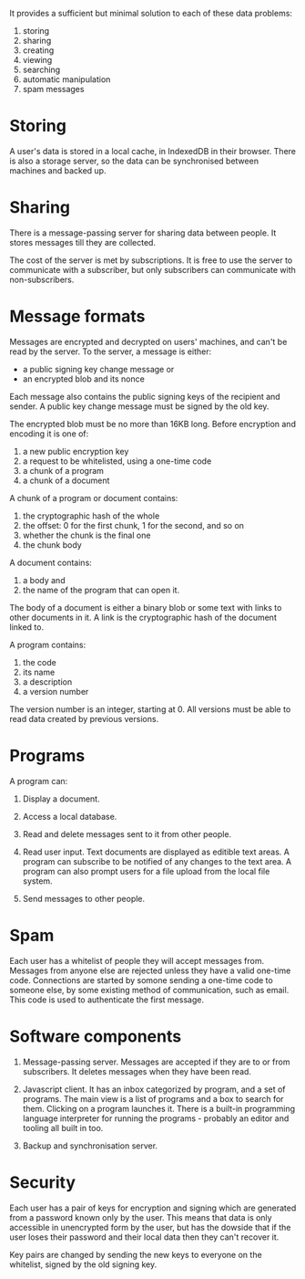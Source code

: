 It provides a sufficient but minimal solution to each of these data problems:

1. storing
2. sharing
3. creating
4. viewing
5. searching
6. automatic manipulation
7. spam messages

# Storing

A user's data is stored in a local cache, in IndexedDB in their browser.  There is also a storage server, so the data can be synchronised between machines and backed up.

# Sharing

There is a message-passing server for sharing data between people. It stores messages till they are collected.

The cost of the server is met by subscriptions. It is free to use the server to communicate with a subscriber, but only subscribers can communicate with non-subscribers.

# Message formats

Messages are encrypted and decrypted on users' machines, and can't be read by the server. To the server, a message is either:

+ a public signing key change message or
+ an encrypted blob and its nonce

Each message also contains the public signing keys of the recipient and sender. A public key change message must be signed by the old key.

The encrypted blob must be no more than 16KB long. Before encryption and encoding it is one of:

1. a new public encryption key
2. a request to be whitelisted, using a one-time code
3. a chunk of a program
4. a chunk of a document

A chunk of a program or document contains:

1. the cryptographic hash of the whole
2. the offset: 0 for the first chunk, 1 for the second, and so on
3. whether the chunk is the final one
4. the chunk body

A document contains:

1. a body and
2. the name of the program that can open it.

The body of a document is either a binary blob or some text with links to other documents in it. A link is the cryptographic hash of the document linked to.

A program contains:

1. the code
2. its name
3. a description
4. a version number

The version number is an integer, starting at 0. All versions must be able to read data created by previous versions.

# Programs

A program can:

1. Display a document.

2. Access a local database.

3. Read and delete messages sent to it from other people.

3. Read user input. Text documents are displayed as editible text areas. A program can subscribe to be notified of any changes to the text area. A program can also prompt users for a file upload from the local file system.

5. Send messages to other people.

# Spam

Each user has a whitelist of people they will accept messages from. Messages from anyone else are rejected unless they have a valid one-time code. Connections are started by somone sending a one-time code to someone else, by some existing method of communication, such as email. This code is used to authenticate the first message.

# Software components

1. Message-passing server. Messages are accepted if they are to or from subscribers. It deletes messages when they have been read.

2. Javascript client. It has an inbox categorized by program, and a set of programs. The main view is a list of programs and a box to search for them. Clicking on a program launches it. There is a built-in programming language interpreter for running the programs - probably an editor and tooling all built in too.

3. Backup and synchronisation server.

# Security

Each user has a pair of keys for encryption and signing which are generated from a password known only by the user. This means that data is only accessible in unencrypted form by the user, but has the dowside that if the user loses their password and their local data then they can't recover it.

Key pairs are changed by sending the new keys to everyone on the whitelist, signed by the old signing key.
